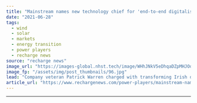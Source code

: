 ```yaml
---
title: "Mainstream names new technology chief for 'end-to-end digitalisation' scale-up strategy"
date: "2021-06-28"
tags: 
  - wind
  - solar
  - markets
  - energy transition
  - power players
  - recharge news
source: "recharge news"
image_url: "https://images-global.nhst.tech/image/WHhJNkV5eDhqaDZpMHJOdjNpYVB2VmZGcjlPaVJOK09SeERFMDRTQ3N0TT0=/nhst/binary/7481f617d595b1f30a971eff4b1f5794"
image_fp: "/assets/img/post_thumbnails/96.jpg"
lead: "Company veteran Patrick Warren charged with transforming Irish developer across procurement, engineering, and IT systems as global ambitions grow"
article_url: "https://www.rechargenews.com/power-players/mainstream-names-new-technology-chief-for-end-to-end-digitalisation-scale-up-strategy/2-1-1031523"
---
```


---

